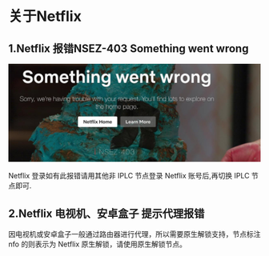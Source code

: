 # 关于Netflix

## 1.Netflix 报错NSEZ-403 Something went wrong

![](.gitbook/assets/photo_2020-03-15_11-26-20.jpg)

Netflix 登录如有此报错请用其他非 IPLC 节点登录 Netflix 账号后,再切换 IPLC 节点即可.

## 2.Netflix 电视机、安卓盒子 提示代理报错

因电视机或安卓盒子一般通过路由器进行代理，所以需要原生解锁支持，节点标注 nfo 的则表示为 Netflix 原生解锁，请使用原生解锁节点。



